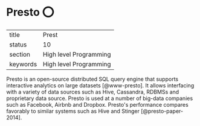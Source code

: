 # Presto :o:


|          |                        |
| -------- | ---------------------- |
| title    | Prest                  | 
| status   | 10                     |
| section  | High level Programming |
| keywords | High level Programming |



Presto is an open-source distributed SQL query engine that supports
interactive analytics on large datasets [@www-presto]. It allows
interfacing with a variety of data sources such as Hive, Cassandra,
RDBMSs and proprietary data source. Presto is used at a number of
big-data companies such as Facebook, Airbnb and Dropbox. Presto's
performance compares favorably to similar systems such as Hive and
Stinger [@presto-paper-2014].



